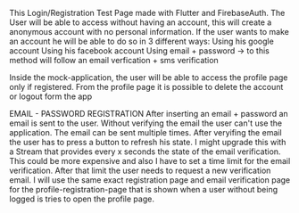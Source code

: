 This Login/Registration Test Page made with Flutter and FirebaseAuth.
The User will be able to access without having an account, this will create a anonymous account with no personal information. 
If the user wants to make an account he will be able to do so in 3 different ways: 
  Using his google account
  Using his facebook account
  Using email + password  -> to this method will follow an email verfication + sms verification
  
Inside the mock-application, the user will be able to access the profile page only if registered. From the profile page it is possible to delete the account or logout form the app



EMAIL - PASSWORD REGISTRATION
After inserting an email + password an email is sent to the user. Without verifying the email the user can't use the application.
The email can be sent multiple times. 
After veryifing the email the user has to press a button to refresh his state. I might upgrade this with a Stream that provides every x seconds the state of the email verification. 
  This could be more expensive and also I have to set a time limit for the email verification. After that limit the user needs to request a new verification email. 
I will use the same exact registration page and email verification page for the profile-registration-page that is shown when a user without being logged is tries to open the profile page. 



